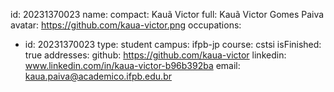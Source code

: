id: 20231370023
name:
  compact: Kauã Victor
  full: Kauã Victor Gomes Paiva
avatar: https://github.com/kaua-victor.png
occupations:
- id: 20231370023
  type: student
  campus: ifpb-jp
  course: cstsi
  isFinished: true
addresses:
  github: https://github.com/kaua-victor
  linkedin: www.linkedin.com/in/kaua-victor-b96b392ba
  email: kaua.paiva@academico.ifpb.edu.br
